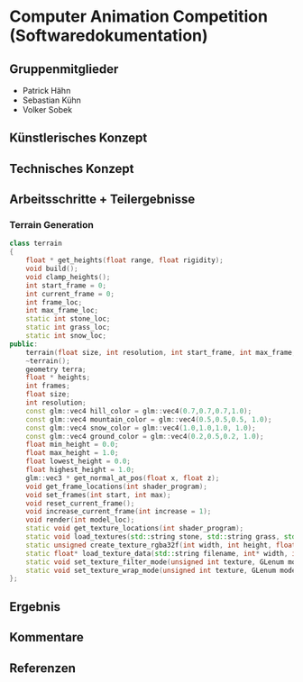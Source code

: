 # Computer Animation Competition (Softwaredokumentation)

## Gruppenmitglieder

- Patrick Hähn
- Sebastian Kühn
- Volker Sobek

## Künstlerisches Konzept

## Technisches Konzept

## Arbeitsschritte + Teilergebnisse

### Terrain Generation

```cpp
class terrain
{
	float * get_heights(float range, float rigidity);
	void build();
	void clamp_heights();
	int start_frame = 0;
	int current_frame = 0;
	int frame_loc;
	int max_frame_loc;
	static int stone_loc;
	static int grass_loc;
	static int snow_loc;
public:
	terrain(float size, int resolution, int start_frame, int max_frame, int shader_program, std::string stone, std::string grass, std::string snow);
	~terrain();
	geometry terra;
	float * heights;
	int frames;
	float size;
	int resolution;
	const glm::vec4 hill_color = glm::vec4(0.7,0.7,0.7,1.0);
	const glm::vec4 mountain_color = glm::vec4(0.5,0.5,0.5, 1.0);
	const glm::vec4 snow_color = glm::vec4(1.0,1.0,1.0, 1.0);
	const glm::vec4 ground_color = glm::vec4(0.2,0.5,0.2, 1.0);
	float min_height = 0.0;
	float max_height = 1.0;
	float lowest_height = 0.0;
	float highest_height = 1.0;
	glm::vec3 * get_normal_at_pos(float x, float z);
	void get_frame_locations(int shader_program);
	void set_frames(int start, int max);
	void reset_current_frame();
	void increase_current_frame(int increase = 1);
	void render(int model_loc);
	static void get_texture_locations(int shader_program);
	static void load_textures(std::string stone, std::string grass, std::string snow);
	static unsigned create_texture_rgba32f(int width, int height, float* data);
	static float* load_texture_data(std::string filename, int* width, int* height);
	static void set_texture_filter_mode(unsigned int texture, GLenum mode);
	static void set_texture_wrap_mode(unsigned int texture, GLenum mode);
};
```


## Ergebnis

## Kommentare

## Referenzen